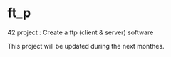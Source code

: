 # ft_p
42 project : Create a ftp (client &amp; server) software

This project will be updated during the next monthes.
